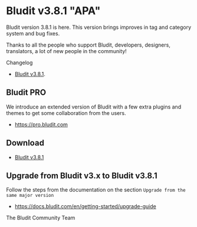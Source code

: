 # Bludit v3.8.1 "APA"
<!-- date: 2019-03-01 08:00:00 -->
<!-- coverImage: https://source.unsplash.com/j0g8taxHZa0/1600x900 -->

Bludit version 3.8.1 is here. This version brings improves in tag and category system and bug fixes.

Thanks to all the people who support Bludit, developers, designers, translators, a lot of new people in the community!

Changelog
- [Bludit v3.8.1](https://github.com/bludit/bludit/releases/tag/3.8.1).

## Bludit PRO
We introduce an extended version of Bludit with a few extra plugins and themes to get some collaboration from the users.
- https://pro.bludit.com

## Download
- [Bludit v3.8.1](https://www.bludit.com/releases/bludit-3-8-1.zip)

## Upgrade from Bludit v3.x to Bludit v3.8.1
Follow the steps from the documentation on the section `Upgrade from the same major version`
- https://docs.bludit.com/en/getting-started/upgrade-guide

The Bludit Community Team